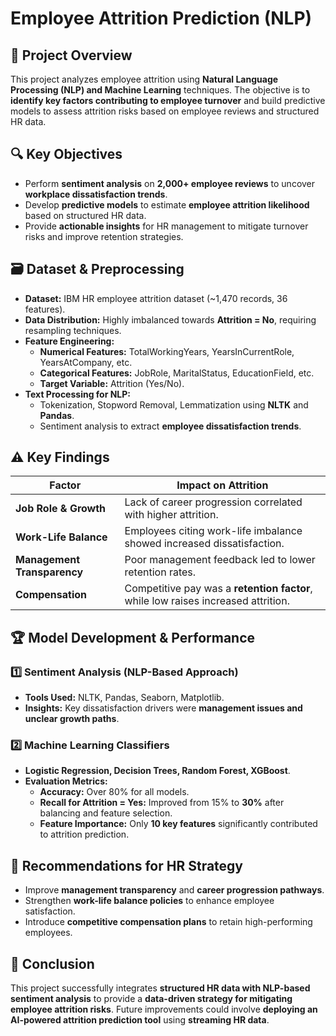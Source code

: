 # Employee Attrition Prediction (NLP)

## 📌 Project Overview  
This project analyzes employee attrition using **Natural Language Processing (NLP) and Machine Learning** techniques. The objective is to **identify key factors contributing to employee turnover** and build predictive models to assess attrition risks based on employee reviews and structured HR data.

## 🔍 Key Objectives  
- Perform **sentiment analysis** on **2,000+ employee reviews** to uncover **workplace dissatisfaction trends**.  
- Develop **predictive models** to estimate **employee attrition likelihood** based on structured HR data.  
- Provide **actionable insights** for HR management to mitigate turnover risks and improve retention strategies.

## 🗃 Dataset & Preprocessing  
- **Dataset:** IBM HR employee attrition dataset (~1,470 records, 36 features).  
- **Data Distribution:** Highly imbalanced towards **Attrition = No**, requiring resampling techniques.  
- **Feature Engineering:**  
  - **Numerical Features:** TotalWorkingYears, YearsInCurrentRole, YearsAtCompany, etc.  
  - **Categorical Features:** JobRole, MaritalStatus, EducationField, etc.  
  - **Target Variable:** Attrition (Yes/No).  
- **Text Processing for NLP:**  
  - Tokenization, Stopword Removal, Lemmatization using **NLTK** and **Pandas**.  
  - Sentiment analysis to extract **employee dissatisfaction trends**.  

## ⚠️ Key Findings  
| **Factor** | **Impact on Attrition** |  
|------------|------------------------|  
| **Job Role & Growth** | Lack of career progression correlated with higher attrition. |  
| **Work-Life Balance** | Employees citing work-life imbalance showed increased dissatisfaction. |  
| **Management Transparency** | Poor management feedback led to lower retention rates. |  
| **Compensation** | Competitive pay was a **retention factor**, while low raises increased attrition. |  

## 🏆 Model Development & Performance  
### **1️⃣ Sentiment Analysis (NLP-Based Approach)**  
- **Tools Used:** NLTK, Pandas, Seaborn, Matplotlib.  
- **Insights:** Key dissatisfaction drivers were **management issues and unclear growth paths**.  

### **2️⃣ Machine Learning Classifiers**  
- **Logistic Regression, Decision Trees, Random Forest, XGBoost**.  
- **Evaluation Metrics:**  
  - **Accuracy:** Over 80% for all models.  
  - **Recall for Attrition = Yes:** Improved from 15% to **30%** after balancing and feature selection.  
  - **Feature Importance:** Only **10 key features** significantly contributed to attrition prediction.  

## 🎯 Recommendations for HR Strategy  
- Improve **management transparency** and **career progression pathways**.  
- Strengthen **work-life balance policies** to enhance employee satisfaction.  
- Introduce **competitive compensation plans** to retain high-performing employees.  

## 🚀 Conclusion  
This project successfully integrates **structured HR data with NLP-based sentiment analysis** to provide a **data-driven strategy for mitigating employee attrition risks**. Future improvements could involve **deploying an AI-powered attrition prediction tool** using **streaming HR data**.
